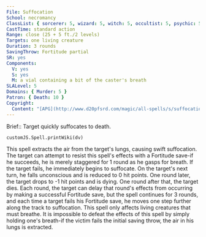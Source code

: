 ```yaml
---
File: Suffocation
School: necromancy
ClassList: { sorcerer: 5, wizard: 5, witch: 5, occultist: 5, psychic: 5, spiritualist: 5 }
CastTime: standard action
Range: close (25 + 5 ft./2 levels)
Targets: one living creature
Duration: 3 rounds
SavingThrow: Fortitude partial
SR: yes
Components:
  V: yes
  S: yes
  M: a vial containing a bit of the caster's breath
SLALevel: 5
Domains: { Murder: 5 }
Patron: { Death: 10 }
Copyright:
  Content: "[APG](http://www.d20pfsrd.com/magic/all-spells/s/suffocation)"
---
```

Brief:: Target quickly suffocates to death.

```dataviewjs
customJS.Spell.printWiki(dv)
```

This spell extracts the air from the target's lungs, causing swift suffocation. The target can attempt to resist this spell's effects with a Fortitude save-if he succeeds, he is merely staggered for 1 round as he gasps for breath. If the target fails, he immediately begins to suffocate. On the target's next turn, he falls unconscious and is reduced to 0 hit points. One round later, the target drops to -1 hit points and is dying. One round after that, the target dies. Each round, the target can delay that round's effects from occurring by making a successful Fortitude save, but the spell continues for 3 rounds, and each time a target fails his Fortitude save, he moves one step further along the track to suffocation. This spell only affects living creatures that must breathe. It is impossible to defeat the effects of this spell by simply holding one's breath-if the victim fails the initial saving throw, the air in his lungs is extracted.
